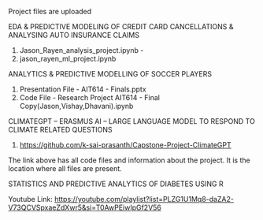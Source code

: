 Project files are uploaded

EDA & PREDICTIVE MODELING OF CREDIT CARD CANCELLATIONS & ANALYSING AUTO INSURANCE CLAIMS
1) Jason_Rayen_analysis_project.ipynb - 
2) jason_rayen_ml_project.ipynb

ANALYTICS & PREDICTIVE MODELLING OF SOCCER PLAYERS
1) Presentation File - AIT614 - Finals.pptx
2) Code File - Research Project AIT614 - Final Copy(Jason,Vishay,Dhavani).ipynb

CLIMATEGPT – ERASMUS AI – LARGE LANGUAGE MODEL TO RESPOND TO CLIMATE RELATED QUESTIONS
1) https://github.com/k-sai-prasanth/Capstone-Project-ClimateGPT
   
The link above has all code files and information about the project. It is the location where all files are present.

STATISTICS AND PREDICTIVE ANALYTICS OF DIABETES USING R

Youtube Link: https://youtube.com/playlist?list=PLZG1U1Mq8-daZA2-V73QCVSpxaeZdXwr5&si=T0AwPEiwIpGf2V56
